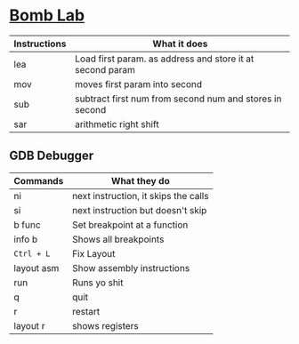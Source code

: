 # [Bomb Lab](comp-arch)

| Instructions | What it does                                              |
| ------------ | --------------------------------------------------------- |
| lea          | Load first param. as address and store it at second param |
| mov          | moves first param into second                             |
| sub          | subtract first num from second num and stores in second   |
| sar          | arithmetic right shift                                    | 


## GDB Debugger

| Commands   | What they do                         |
| ---------- | ------------------------------------ |
| ni         | next instruction, it skips the calls |
| si         | next instruction but doesn't skip    |
| b func     | Set breakpoint at a function         |
| info b     | Shows all breakpoints                | 
| `Ctrl + L` | Fix Layout                           |
| layout asm | Show assembly instructions           |
| run        | Runs yo shit                         |
| q          | quit                                 |
| r          | restart                              |
| layout r   | shows registers                      |
